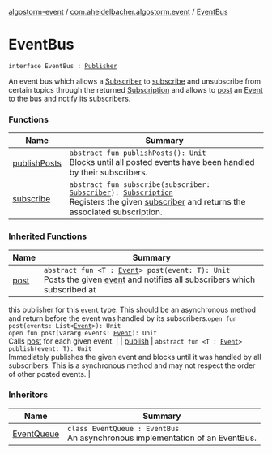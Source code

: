 [algostorm-event](../../index.md) / [com.aheidelbacher.algostorm.event](../index.md) / [EventBus](.)

# EventBus

`interface EventBus : `[`Publisher`](../-publisher/index.md)

An event bus which allows a [Subscriber](../-subscriber.md) to [subscribe](subscribe.md) and unsubscribe from
certain topics through the returned [Subscription](../-subscription/index.md) and allows to [post](../-publisher/post.md) an
[Event](../-event.md) to the bus and notify its subscribers.

### Functions

| Name | Summary |
|---|---|
| [publishPosts](publish-posts.md) | `abstract fun publishPosts(): Unit`<br>Blocks until all posted events have been handled by their subscribers. |
| [subscribe](subscribe.md) | `abstract fun subscribe(subscriber: `[`Subscriber`](../-subscriber.md)`): `[`Subscription`](../-subscription/index.md)<br>Registers the given [subscriber](subscribe.md#com.aheidelbacher.algostorm.event.EventBus$subscribe(com.aheidelbacher.algostorm.event.Subscriber)/subscriber) and returns the associated subscription. |

### Inherited Functions

| Name | Summary |
|---|---|
| [post](../-publisher/post.md) | `abstract fun <T : `[`Event`](../-event.md)`> post(event: T): Unit`<br>Posts the given [event](../-publisher/post.md#com.aheidelbacher.algostorm.event.Publisher$post(com.aheidelbacher.algostorm.event.Publisher.post.T)/event) and notifies all subscribers which subscribed at
this publisher for this `event` type. This should be an asynchronous
method and return before the event was handled by its subscribers.`open fun post(events: List<`[`Event`](../-event.md)`>): Unit`<br>`open fun post(vararg events: `[`Event`](../-event.md)`): Unit`<br>Calls [post](../-publisher/post.md) for each given event. |
| [publish](../-publisher/publish.md) | `abstract fun <T : `[`Event`](../-event.md)`> publish(event: T): Unit`<br>Immediately publishes the given event and blocks until it was handled by
all subscribers. This is a synchronous method and may not respect the
order of other posted events. |

### Inheritors

| Name | Summary |
|---|---|
| [EventQueue](../-event-queue/index.md) | `class EventQueue : EventBus`<br>An asynchronous implementation of an EventBus. |

